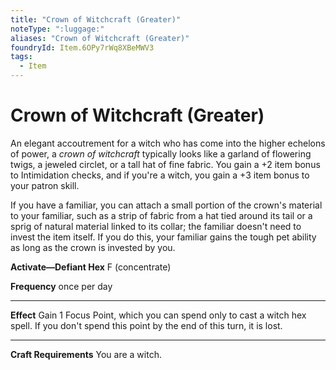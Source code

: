```yaml
---
title: "Crown of Witchcraft (Greater)"
noteType: ":luggage:"
aliases: "Crown of Witchcraft (Greater)"
foundryId: Item.6OPy7rWq8XBeMWV3
tags:
  - Item
---
```


# Crown of Witchcraft (Greater)

An elegant accoutrement for a witch who has come into the higher echelons of power, a _crown of witchcraft_ typically looks like a garland of flowering twigs, a jeweled circlet, or a tall hat of fine fabric. You gain a +2 item bonus to Intimidation checks, and if you're a witch, you gain a +3 item bonus to your patron skill.

If you have a familiar, you can attach a small portion of the crown's material to your familiar, such as a strip of fabric from a hat tied around its tail or a sprig of natural material linked to its collar; the familiar doesn't need to invest the item itself. If you do this, your familiar gains the tough pet ability as long as the crown is invested by you.

**Activate—Defiant Hex** F (concentrate)

**Frequency** once per day

* * *

**Effect** Gain 1 Focus Point, which you can spend only to cast a witch hex spell. If you don't spend this point by the end of this turn, it is lost.

* * *

**Craft Requirements** You are a witch.
